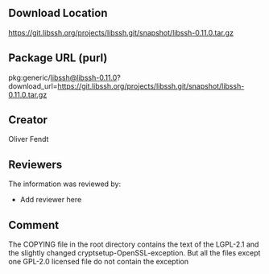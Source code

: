 ## Download Location

https://git.libssh.org/projects/libssh.git/snapshot/libssh-0.11.0.tar.gz

## Package URL (purl)

pkg:generic/libssh@libssh-0.11.0?download_url=https://git.libssh.org/projects/libssh.git/snapshot/libssh-0.11.0.tar.gz

## Creator

Oliver Fendt

## Reviewers

The information was reviewed by:

* Add reviewer here

## Comment

The COPYING file in the root directory contains the text of the LGPL-2.1 and the slightly changed cryptsetup-OpenSSL-exception. But all the files except one GPL-2.0 licensed file do not contain the exception